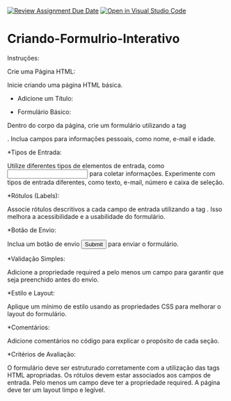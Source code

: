 [![Review Assignment Due Date](https://classroom.github.com/assets/deadline-readme-button-24ddc0f5d75046c5622901739e7c5dd533143b0c8e959d652212380cedb1ea36.svg)](https://classroom.github.com/a/UtIqDBfJ)
[![Open in Visual Studio Code](https://classroom.github.com/assets/open-in-vscode-718a45dd9cf7e7f842a935f5ebbe5719a5e09af4491e668f4dbf3b35d5cca122.svg)](https://classroom.github.com/online_ide?assignment_repo_id=13790132&assignment_repo_type=AssignmentRepo)
# Criando-Formulrio-Interativo

Instruções:

Crie uma Página HTML:

Inicie criando uma página HTML básica.

* Adicione um Título:

* Formulário Básico:

Dentro do corpo da página, crie um formulário utilizando a tag <form>.
Inclua campos para informações pessoais, como nome, e-mail e idade.

*Tipos de Entrada:

Utilize diferentes tipos de elementos de entrada, como <input> para coletar informações.
Experimente com tipos de entrada diferentes, como texto, e-mail, número e caixa de seleção.

*Rótulos (Labels):

Associe rótulos descritivos a cada campo de entrada utilizando a tag <label>. Isso melhora a acessibilidade e a usabilidade do formulário.

*Botão de Envio:

Inclua um botão de envio <input type="submit"> para enviar o formulário.

*Validação Simples:

Adicione a propriedade required a pelo menos um campo para garantir que seja preenchido antes do envio.

*Estilo e Layout:

Aplique um mínimo de estilo usando as propriedades CSS para melhorar o layout do formulário.

*Comentários:

Adicione comentários no código para explicar o propósito de cada seção.

*Critérios de Avaliação:

O formulário deve ser estruturado corretamente com a utilização das tags HTML apropriadas.
Os rótulos devem estar associados aos campos de entrada.
Pelo menos um campo deve ter a propriedade required.
A página deve ter um layout limpo e legível.
